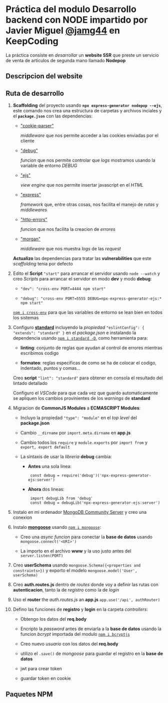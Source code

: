 # Práctica del modulo Desarrollo backend con NODE impartido por Javier Miguel [**@jamg44**](https://github.com/jamg44) en KeepCoding

La práctica consiste en _desarrollar_ un **website SSR** que preste un servicio de venta de articulos de segunda mano llamado **Nodepop**

## Descripcion del website

## Ruta de desarrollo

1.  **Scaffolding** del proyecto usando **`npx express-generator nodepop --ejs`**, este comando nos crea una estructura de carpetas y archivos inciales y el **`package.json`** con las dependencias:

    - ["cookie-parser"](https://www.npmjs.com/package/cookie-parser)

      _middleware_ que nos permite acceder a las cookies enviadas por el cliente

    - ["debug"](https://www.npmjs.com/package/debug)

      _funcion_ que nos permite controlar que _logs_ mostramos usando la variable de entorno _DEBUG_

    - ["ejs"](https://www.npmjs.com/package/ejs)

      _view engine_ que nos permite insertar javascript en el _HTML_

    - ["express"](https://www.npmjs.com/package/express)

      _framework_ que, entre otras cosas, nos facilita el manejo de _rutas_ y _middlewares_

    - ["http-errors"](https://www.npmjs.com/package/http-errors)

      _funcion_ que nos facilita la creacion de _errores_

    - ["morgan"](https://www.npmjs.com/package/morgan)

      _middleware_ que nos muestra _logs_ de las _request_

    **Actualizo** las dependencias para tratar las **vulnerabilities** que este _scaffolding_ tenia por defecto

2.  Edito el **Script** `"start"` para arrancar el servidor usando `node --watch` y creo _Scripts_ para arrancar el servidor en modo **dev** y modo **debug**:

    - `"dev": "cross-env PORT=4444 npm start"`

    - `"debug": "cross-env PORT=5555 DEBUG=npx-express-generator-ejs:* npm start"`

    [`npm i cross-env`](https://www.npmjs.com/package/cross-env) para que las variables de entorno se lean bien en todos los sistemas

3.  Configuro [**standard**](https://standardjs.com/) incluyendo la _propiedad_ `"eslintConfig": { "extends": "standard" }` en el _package.json_ e instalando la dependencia usando [`npm i standard -D`](https://www.npmjs.com/package/standard), como herramienta para:

    - **linting**: conjunto de reglas que ayudan al control de errores mientras escribimos codigo

    - **formateo**: reglas especificas de como se ha de colocar el codigo, indentado, puntos y comas...

    Creo **script** `"lint": "standard"` para obtener en consola el resultado del lintado detallado

    Configuro el _VSCode_ para que cada vez que guardo automaticamente se apliquen los cambios provinientes de los _warnings_ de **standard**

4.  Migracion de **CommonJS Modules** a **ECMASCRIPT Modules**:

    - Incluyo la propiedad `"type": "module"` en el _top level_ del **package.json**

    - Cambio `__dirname` por `import.meta.dirname` en **app.js**
    - Cambio todos los `require` y `module.exports` por `import from` y `export, export default`
    - La sintaxis de usar la _libreria_ **debug** cambia:

      - **Antes** una sola linea:

             const debug = require('debug')('npx-express-generator-ejs:server')

      - **Ahora** dos lineas:

             import debugLib from 'debug'
             const debug = debugLib('npx-express-generator-ejs:server')

5.  Instalo en mi ordenador [MongoDB Community Server](https://www.mongodb.com/try/download/community-kubernetes-operator) y creo una conexion

6.  Instalo [**mongoose**](https://mongoosejs.com/) usando [`npm i mongoose`](https://www.npmjs.com/package/mongoose):

    - Creo una _async funcion_ para conectar la **base de datos** usando `mongoose.connect('<URI>')`

    - La importo en el archivo **www** y la uso justo antes del `server.listen(PORT)`

7.  Creo **userSchema** usando `mongoose.Schema({<properties and constraints>})` y exporto el modelo `mongoose.model('User', userSchema)`

8.  Creo **auth.routes.js** dentro de _routes_ donde voy a definir las rutas con **autenticacion**, tanto la de _registro_ como la de _login_

9.  Uso el **router** the _auth.routes.js_ an **app.js** `app.use('/api', authRouter)`

10. Defino las funciones de **registro** y **login** en la carpeta _controllers_:

    - Obtengo los datos del **req.body**

    - Encripto la _password_ antes de enviarla a la **base de datos** usando la funcion _bcrypt_ importada del modulo [`npm i bcryptjs`](https://www.npmjs.com/package/bcryptjs)
    - Creo nuevo _usuario_ con los datos del **req.body**
    - utilizo el `.save()` de _mongoose_ para guardar el registro en la **base de datos**
    - jwt para crear token
    - guardar token en cookie

## Paquetes NPM
